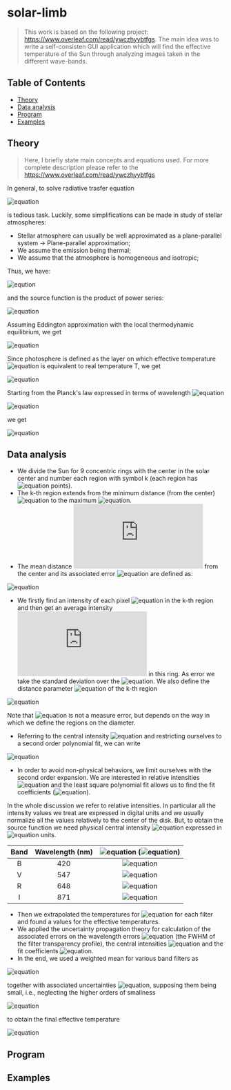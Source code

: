 # solar-limb

> This work is based on the following project: https://www.overleaf.com/read/ywczhyybtfgs. The main idea was to write a self-consisten GUI application which will find the effective temperature of the Sun through analyzing images taken in the different wave-bands.

## Table of Contents

- [Theory](#theory)
- [Data analysis](#data-analysis)
- [Program](#program)
- [Examples](#examples)

## Theory

> Here, I briefly state main concepts and equations used. For more complete description please refer to the https://www.overleaf.com/read/ywczhyybtfgs

In general, to solve radiative trasfer equation

![equation](http://latex.codecogs.com/gif.latex?\frac{dI_\lambda}{\kappa_\lambda&space;ds}=\frac{dI_\lambda}{d\tau_{\lambda&space;s}}=-I_\lambda&space;&plus;&space;\frac{\epsilon_\lambda}{\kappa_\lambda}=-I_\lambda&space;&plus;&space;S_\lambda,&space;\quad&space;\quad&space;\quad&space;(1))


is tedious task. Luckily, some simplifications can be made in study of stellar atmospheres:

- Stellar atmosphere can usually be well approximated as a plane-parallel system -> Plane-parallel approximation;
- We assume the emission being thermal;
- We assume that the atmosphere is homogeneous and isotropic;

Thus, we have:

![eqution](http://latex.codecogs.com/gif.latex?I^{(1)}_\lambda&space;=&space;B_\lambda&space;-\frac{\cos\theta}{\kappa_\lambda}\frac{\partial&space;B_\lambda}{\partial&space;z}&space;,&space;\quad&space;\quad&space;\quad&space;(2))

and the source function is the product of power series:

![equation](http://latex.codecogs.com/gif.latex?S_\lambda=I_\lambda\left(0,1\right)\sum_{n=0}^m&space;a_{\lambda&space;n}\tau_\lambda^n,&space;\quad&space;I_\lambda(0,&space;\mu)=I_\lambda(0,&space;1)=\sum_{n=0}^m&space;a_{\lambda&space;n}n!\mu^n,&space;\quad&space;\quad&space;\quad&space;(3))

Assuming Eddington approximation with the local thermodynamic equilibrium, we get

![equation](http://latex.codecogs.com/gif.latex?T^4(\tau)=\frac{3}{4}T_{eff}^4\left(\tau&plus;\frac{2}{3}\right),&space;\quad&space;\quad&space;\quad&space;(4))

Since photosphere is defined as the layer on which effective temperature ![equation](http://latex.codecogs.com/gif.latex?T_{eff}) is equivalent to real temperature T, we get

![equation](http://latex.codecogs.com/gif.latex?T_{eff}^{phot}=T\left(\tau=2/3\right),&space;\quad&space;\quad&space;\quad&space;(5))

Starting from the Planck's law expressed in terms of wavelength ![equation](http://latex.codecogs.com/gif.latex?\lambda)

![equation](http://latex.codecogs.com/gif.latex?B_\lambda(\lambda,&space;T)=\frac{2hc^2}{\lambda^5}&space;\frac{1}{e^{\frac{hc}{\lambda&space;k_B&space;T}}&space;-1},&space;\quad&space;\quad&space;\quad&space;(6))

we get

![equation](http://latex.codecogs.com/gif.latex?T(\tau_\lambda)=\frac{hc}{k\lambda}\frac{1}{\log\left(1&plus;\frac{2hc^2}{\lambda^5S_\lambda(\tau_\lambda)}\right)}&space;,&space;\quad&space;\quad&space;\quad&space;(7))

## Data analysis

- We divide the Sun for 9 concentric rings with the center in the solar center and number each region with symbol k (each region has ![equation](http://latex.codecogs.com/gif.latex?N\approx&space;100) points). 
- The  k-th region extends from the minimum distance (from the center) ![equation](http://latex.codecogs.com/gif.latex?r_k^{in}) to the maximum ![equation](http://latex.codecogs.com/gif.latex?r_k^{out}). 
- The mean distance ![equation](http://latex.codecogs.com/gif.latex?r_k) from the center and its associated error ![equation](http://latex.codecogs.com/gif.latex?\delta&space;r_k) are defined as:

![equation](http://latex.codecogs.com/gif.latex?r_k=\frac{r_k^{in}&plus;r_k^{out}}{2},&space;\quad&space;\delta&space;r_k=\frac{r_k^{in}-r_k^{out}}{2}&space;,&space;\quad&space;\quad&space;\quad&space;(8))

- We firstly find an intensity of each pixel ![equation](http://latex.codecogs.com/gif.latex?I_k^n) in the k-th region and then get an average intensity ![equation](http://latex.codecogs.com/gif.latex?I_k) in this ring. As error we take the standard deviation over the ![equation](http://latex.codecogs.com/gif.latex?I_k^n). We also define the distance parameter ![equation](http://latex.codecogs.com/gif.latex?\mu_k) of the k-th region 

![equation](http://latex.codecogs.com/gif.latex?I_k=\frac{1}{N_k}\sum_{n=1}^{N_k}I_k^n\pm\Delta_k&space;I_k,&space;\quad&space;\mu_k=\sqrt{1-\left(\frac{r_k}{R}\right)^2}\pm\frac{r_k}{\sqrt{1-\left(\frac{r_k}{R}\right)^2}}\delta&space;r_k,&space;\quad&space;\quad&space;\quad&space;(9))

Note that ![equation](http://latex.codecogs.com/gif.latex?\delta\mu_k) is not a measure error, but depends on the way in which we define the regions on the diameter.

- Referring to the central intensity ![equation](http://latex.codecogs.com/gif.latex?I_\lambda\left(0,&space;1\right)) and restricting ourselves to a second order polynomial fit, we can write

![equation](http://latex.codecogs.com/gif.latex?\frac{I_\lambda(0,\mu)}{I_\lambda(0,1)}=a_0&plus;a_1\mu&plus;2a_2\mu^2,&space;\quad&space;\frac{S_\lambda(\tau_\lambda)}{I_\lambda(0,1)}=a_0&plus;a_1\tau&plus;a_2\tau_\lambda^2,&space;\quad&space;\quad&space;\quad&space;(10))

- In order to avoid non-physical behaviors, we limit ourselves with the second order expansion. We are interested in relative intensities ![equation](http://latex.codecogs.com/gif.latex?I_\lambda(0,&space;\mu)/I_\lambda(0,&space;1)) and the least square polynomial fit allows us to find the fit coefficients (![equation](http://latex.codecogs.com/gif.latex?a_0,&space;\quad&space;a_1&space;\quad&space;and&space;\quad&space;a_2)).

In the whole discussion we refer to relative intensities. In particular all the intensity values we treat are expressed in digital units and we usually normalize all the values relatively to the center of the disk. But, to obtain the source function we need physical central intensity ![equation](http://latex.codecogs.com/gif.latex?I_{\lambda}(0,&space;1)) expressed in ![equation](http://latex.codecogs.com/gif.latex?Wm^{-3}sr^{-1}) units.

|Band | Wavelength (nm) | ![equation](http://latex.codecogs.com/gif.latex?I_{\lambda}(0,1)) (![equation](http://latex.codecogs.com/gif.latex?Wm^{-3}sr^{-1})) | 
| :---: | :---: | :---: |
| B | 420 | ![equation](http://latex.codecogs.com/gif.latex?(4,5&space;\pm&space;0,6)&space;\times&space;10^{13}) |
| V | 547 | ![equation](http://latex.codecogs.com/gif.latex?(3,6&space;\pm&space;0,2)&space;\times&space;10^{13}) |
| R | 648 | ![equation](http://latex.codecogs.com/gif.latex?(2,8&space;\pm&space;0,3)&space;\times&space;10^{13}) |
| I | 871 | ![equation](http://latex.codecogs.com/gif.latex?(1,6&space;\pm&space;0,5)&space;\times&space;10^{13}) |

- Then we extrapolated the temperatures for ![equation](http://latex.codecogs.com/gif.latex?\tau=2/3) for each filter and found a values for the effective temperatures. 
- We applied the uncertainty propagation theory for calculation of the associated errors on the wavelength errors ![equation](http://latex.codecogs.com/gif.latex?\delta\lambda=FWHM/2) (the FWHM of the filter transparency profile), the central intensities ![equation](http://latex.codecogs.com/gif.latex?\delta&space;I_\lambda) and the fit coefficients ![equation](http://latex.codecogs.com/gif.latex?\delta&space;a_i,&space;\quad&space;(i=0,1,2)).
- In the end, we used a weighted mean for various band filters as

![equation](http://latex.codecogs.com/gif.latex?T_{eff}=\cfrac{\sum_i&space;T_{eff}^{(i)}\sigma_i^{-2}}{\sum_i&space;\sigma_i^{-2}},&space;\quad&space;\quad&space;\quad&space;(11))

together with associated uncertainties ![equation](http://latex.codecogs.com/gif.latex?\sigma_i), supposing them being small, i.e., neglecting the higher orders of smallness

![equation](http://latex.codecogs.com/gif.latex?\sigma_i=T_{eff}&space;\left[&space;\sum_i\left(\cfrac{\sigma_i}{T_{eff}^{(i)}}\right)^2&space;\right]^{-1/2},&space;\quad&space;\quad&space;\quad&space;(12))

to obtain the final effective temperature

![equation](http://latex.codecogs.com/gif.latex?T_{eff}=T\left(\tau=\frac{2}{3}\right),&space;\quad&space;\quad&space;\quad&space;(13))

## Program



## Examples
